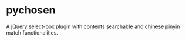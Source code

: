 # pychosen
A jQuery select-box plugin with contents searchable and chinese pinyin match functionalities.
